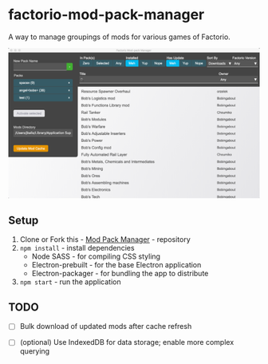 # factorio-mod-pack-manager

A way to manage groupings of mods for various games of Factorio.

![Mod Manager Screenshot](./mod-manager.png)

## Setup

  1. Clone or Fork this - [Mod Pack Manager] - repository
  2. `npm install` - install dependencies
      - Node SASS - for compiling CSS styling
      - Electron-prebuilt - for the base Electron application
      - Electron-packager - for bundling the app to distribute
  3. `npm start` - run the application

## TODO

  - [ ] Bulk download of updated mods after cache refresh
  - [ ] (optional) Use IndexedDB for data storage; enable more complex querying


[Mod Pack Manager]: https://github.com/kalisjoshua/factorio-mod-pack-manager
